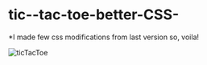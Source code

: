 # tic--tac-toe-better-CSS-
*I made few css modifications from last version[]() so, voila!

![ticTacToe](https://user-images.githubusercontent.com/62837677/93837964-55980780-fc88-11ea-909f-6f5d7abea1ec.PNG)

